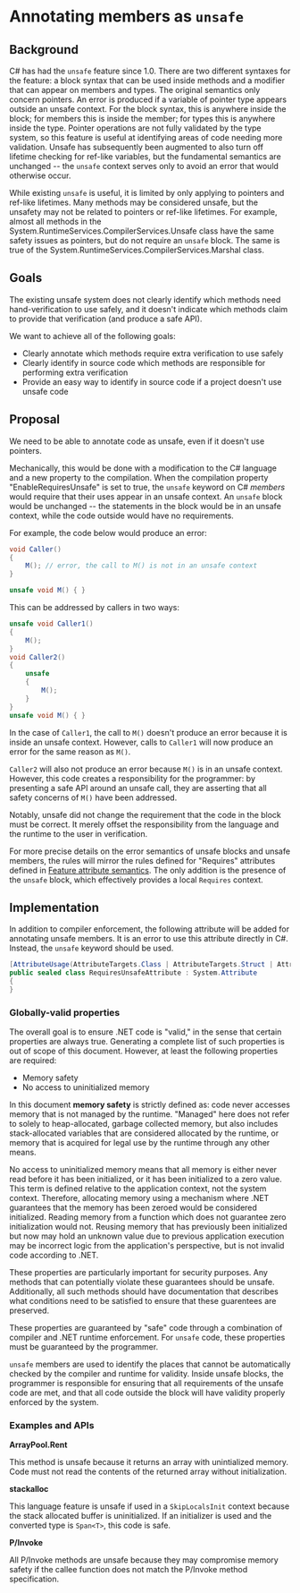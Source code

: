 
# Annotating members as `unsafe`

## Background

C# has had the `unsafe` feature since 1.0. There are two different syntaxes for the feature: a block syntax that can be used inside methods and a modifier that can appear on members and types. The original semantics only concern pointers. An error is produced if a variable of pointer type appears outside an unsafe context. For the block syntax, this is anywhere inside the block; for members this is inside the member; for types this is anywhere inside the type. Pointer operations are not fully validated by the type system, so this feature is useful at identifying areas of code needing more validation. Unsafe has subsequently been augmented to also turn off lifetime checking for ref-like variables, but the fundamental semantics are unchanged -- the `unsafe` context serves only to avoid an error that would otherwise occur.

While existing `unsafe` is useful, it is limited by only applying to pointers and ref-like lifetimes. Many methods may be considered unsafe, but the unsafety may not be related to pointers or ref-like lifetimes. For example, almost all methods in the System.RuntimeServices.CompilerServices.Unsafe class have the same safety issues as pointers, but do not require an `unsafe` block. The same is true of the System.RuntimeServices.CompilerServices.Marshal class.

## Goals

The existing unsafe system does not clearly identify which methods need hand-verification to use safely, and it doesn't indicate which methods claim to provide that verification (and produce a safe API).

We want to achieve all of the following goals:

* Clearly annotate which methods require extra verification to use safely
* Clearly identify in source code which methods are responsible for performing extra verification
* Provide an easy way to identify in source code if a project doesn't use unsafe code

## Proposal

We need to be able to annotate code as unsafe, even if it doesn't use pointers.

Mechanically, this would be done with a modification to the C# language and a new property to the compilation. When the compilation property "EnableRequiresUnsafe" is set to true, the `unsafe` keyword on C# _members_ would require that their uses appear in an unsafe context. An `unsafe` block would be unchanged -- the statements in the block would be in an unsafe context, while the code outside would have no requirements.

For example, the code below would produce an error:

```C#
void Caller()
{
    M(); // error, the call to M() is not in an unsafe context
}

unsafe void M() { }
```

This can be addressed by callers in two ways:

```C#
unsafe void Caller1()
{
    M();
}
void Caller2()
{
    unsafe
    {
        M();
    }
}
unsafe void M() { }
```

In the case of `Caller1`, the call to `M()` doesn't produce an error because it is inside an unsafe context. However, calls to `Caller1` will now produce an error for the same reason as `M()`.

`Caller2` will also not produce an error because `M()` is in an unsafe context. However, this code creates a responsibility for the programmer: by presenting a safe API around an unsafe call, they are asserting that all safety concerns of `M()` have been addressed.

Notably, unsafe did not change the requirement that the code in the block must be correct. It merely offset the responsibility from the language and the runtime to the user in verification.

For more precise details on the error semantics of unsafe blocks and unsafe members, the rules will mirror the rules defined for "Requires" attributes defined in [Feature attribute semantics](https://github.com/dotnet/runtime/blob/main/docs/design/tools/illink/feature-attribute-semantics.md#requiresfeatureattribute). The only addition is the presence of the `unsafe` block, which effectively provides a local `Requires` context.

## Implementation

In addition to compiler enforcement, the following attribute will be added for annotating unsafe members. It is an error to use this attribute directly in C#. Instead, the `unsafe` keyword should be used.

```C#
[AttributeUsage(AttributeTargets.Class | AttributeTargets.Struct | AttributeTargets.Method | AttributeTargets.Property | AttributeTargets.Constructor)]
public sealed class RequiresUnsafeAttribute : System.Attribute
{
}
```

### Globally-valid properties

The overall goal is to ensure .NET code is "valid," in the sense that certain properties are always true. Generating a complete list of such properties is out of scope of this document. However, at least the following properties are required:

* Memory safety
* No access to uninitialized memory

In this document **memory safety** is strictly defined as: code never accesses memory that is not managed by the runtime. "Managed" here does not refer to solely to heap-allocated, garbage collected memory, but also includes stack-allocated variables that are considered allocated by the runtime, or memory that is acquired for legal use by the runtime through any other means.

No access to uninitialized memory means that all memory is either never read before it has been initialized, or it has been initialized to a zero value. This term is defined relative to the application context, not the system context. Therefore, allocating memory using a mechanism where .NET guarantees that the memory has been zeroed would be considered initialized. Reading memory from a function which does not guarantee zero initialization would not. Reusing memory that has previously been initialized but now may hold an unknown value due to previous application execution may be incorrect logic from the application's perspective, but is not invalid code according to .NET.

These properties are particularly important for security purposes. Any methods that can potentially violate these guarantees should be unsafe. Additionally, all such methods should have documentation that describes what conditions need to be satisfied to ensure that these guarentees are preserved.

These properties are guaranteed by "safe" code through a combination of compiler and .NET runtime enforcement. For `unsafe` code, these properties must be guaranteed by the programmer.

`unsafe` members are used to identify the places that cannot be automatically checked by the compiler and runtime for validity. Inside unsafe blocks, the programmer is responsible for ensuring that all requirements of the unsafe code are met, and that all code outside the block will have validity properly enforced by the system.


### Examples and APIs

**ArrayPool.Rent**

This method is unsafe because it returns an array with unintialized memory. Code must not read the contents of the returned array without initialization.

**stackalloc**

This language feature is unsafe if used in a `SkipLocalsInit` context because the stack allocated buffer is uninitialized. If an initializer is used and the converted type is `Span<T>`, this code is safe.

**P/Invoke**

All P/Invoke methods are unsafe because they may compromise memory safety if the callee function does not match the P/Invoke method specification.
